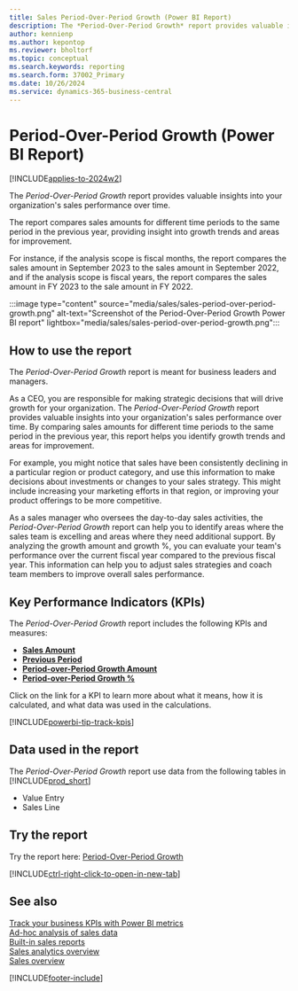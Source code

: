 ```yaml
---
title: Sales Period-Over-Period Growth (Power BI Report)
description: The *Period-Over-Period Growth* report provides valuable insights into your organization's sales performance over time.
author: kennienp
ms.author: kepontop
ms.reviewer: bholtorf
ms.topic: conceptual
ms.search.keywords: reporting
ms.search.form: 37002_Primary
ms.date: 10/26/2024
ms.service: dynamics-365-business-central
---
```


# Period-Over-Period Growth (Power BI Report)

[!INCLUDE[applies-to-2024w2](includes/applies-to-2024w2.md)]

The *Period-Over-Period Growth* report provides valuable insights into your organization's sales performance over time. 

The report compares sales amounts for different time periods to the same period in the previous year, providing insight into growth trends and areas for improvement.

For instance, if the analysis scope is fiscal months, the report compares the sales amount in September 2023 to the sales amount in September 2022, and if the analysis scope is fiscal years, the report compares the sales amount in FY 2023 to the sale amount in FY 2022.

:::image type="content" source="media/sales/sales-period-over-period-growth.png" alt-text="Screenshot of the Period-Over-Period Growth Power BI report" lightbox="media/sales/sales-period-over-period-growth.png":::


## How to use the report

The *Period-Over-Period Growth* report is meant for business leaders and managers.

As a CEO, you are responsible for making strategic decisions that will drive growth for your organization. The *Period-Over-Period Growth* report provides valuable insights into your organization's sales performance over time. By comparing sales amounts for different time periods to the same period in the previous year, this report helps you identify growth trends and areas for improvement.

For example, you might notice that sales have been consistently declining in a particular region or product category, and use this information to make decisions about investments or changes to your sales strategy. This might include increasing your marketing efforts in that region, or improving your product offerings to be more competitive.

As a sales manager who oversees the day-to-day sales activities, the *Period-Over-Period Growth* report can help you to identify areas where the sales team is excelling and areas where they need additional support. By analyzing the growth amount and growth %, you can evaluate your team's performance over the current fiscal year compared to the previous fiscal year. This information can help you to adjust sales strategies and coach team members to improve overall sales performance.


## Key Performance Indicators (KPIs)

The *Period-Over-Period Growth* report includes the following KPIs and measures: 

- [**Sales Amount**](sales-powerbi-sales-kpis.md#sales-amount)
- [**Previous Period**](sales-powerbi-sales-kpis.md#sales-amount-pp-fiscal)
- [**Period-over-Period Growth Amount**](sales-powerbi-sales-kpis.md#sales-amount-pop-fiscal)
- [**Period-over-Period Growth %**](sales-powerbi-sales-kpis.md#sales-amount-pop--fiscal)

Click on the link for a KPI to learn more about what it means, how it is calculated, and what data was used in the calculations. 

[!INCLUDE[powerbi-tip-track-kpis](includes/powerbi-tip-track-kpis.md)]


## Data used in the report

The *Period-Over-Period Growth* report use data from the following tables in [!INCLUDE[prod_short](includes/prod_short.md)]

- Value Entry
- Sales Line

## Try the report

Try the report here: [Period-Over-Period Growth](https://businesscentral.dynamics.com?page=37002)

[!INCLUDE[ctrl-right-click-to-open-in-new-tab](includes/ctrl-right-click-to-open-in-new-tab.md)]

## See also

[Track your business KPIs with Power BI metrics](track-kpis-with-power-bi-metrics.md)   
[Ad-hoc analysis of sales data](ad-hoc-analysis-sales.md)   
[Built-in sales reports](sales-reports.md)   
[Sales analytics overview](sales-analytics-overview.md)  
[Sales overview](sales-manage-sales.md)  

[!INCLUDE[footer-include](includes/footer-banner.md)]
